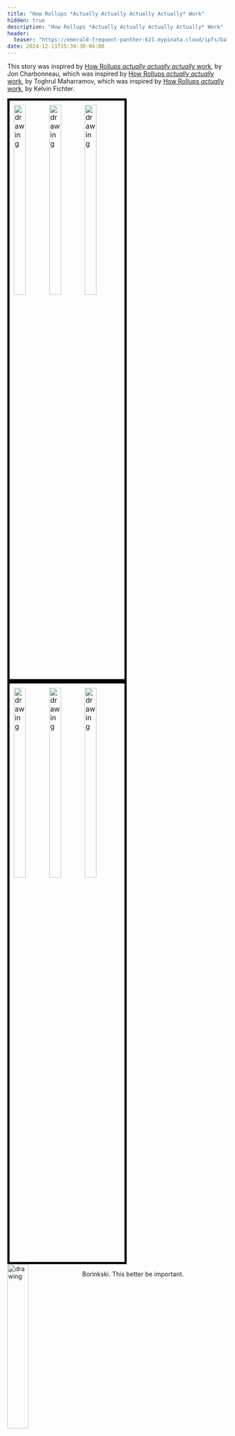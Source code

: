 ```yaml
---
title: "How Rollups *Actually Actually Actually Actually* Work"
hidden: true
description: "How Rollups *Actually Actually Actually Actually* Work"
header: 
  teaser: "https://emerald-frequent-panther-621.mypinata.cloud/ipfs/bafybeibmca4oa3r27ofk75gzpxxglq7zelhm4va6q5j2hj2odswmuvvtda"
date: 2024-12-11T15:34:30-04:00
---
```

<style>
  .dialogue {
    overflow: hidden;
    margin-bottom: 15px;
  }
  .dialogue img {
    width: 31%;
    height: auto;
  }
  .left img {
    float: left;
    margin-right: 15px;
  }
  .right img {
    float: right;
    margin-left: 15px;
  }
  .left p {
    text-align: left;
  }
  .right p {
    text-align: right;
  }
</style>

This story was inspired by [How Rollups *actually actually actually* work](https://dba.mirror.xyz/LYUb_Y2huJhNUw_z8ltqui2d6KY8Fc3t_cnSE9rDL_o), by Jon Charbonneau, which was inspired by [How Rollups *actually actually* work](https://www.youtube.com/watch?v=GlxSP_ABE4Y), by Toghrul Maharramov, which was inspired by [How Rollups *actually* work](https://www.youtube.com/watch?v=NKQz9jU0ftg), by Kelvin Fichter.

<div style="border: 5px solid black; padding: 10px; display: inline-block; font-size: 0;">
  <img src="https://emerald-frequent-panther-621.mypinata.cloud/ipfs/bafybeihkf5xiyp3so7qfro3hdzhtewst3f3rw7jh25pcmyl55v5otnkmzy" alt="drawing" style="width: 33.33%; height: auto; font-size: initial;"/>
  <img src="https://emerald-frequent-panther-621.mypinata.cloud/ipfs/bafybeihfgmywf6lpgx3k2p6j23qw636x3hg3jap2vwhufi4izyj3ifnwoy" alt="drawing" style="width: 33.33%; height: auto; font-size: initial;"/>
  <img src="https://emerald-frequent-panther-621.mypinata.cloud/ipfs/bafybeibiqluicewk6yyddl2qemscxo2zjhzpeeeorex77dhej5a3g727wa" alt="drawing" style="width: 33.33%; height: auto; font-size: initial;"/>
</div>
<br />

<div style="border: 5px solid black; padding: 10px; display: inline-block; font-size: 0;">
  <img src="https://emerald-frequent-panther-621.mypinata.cloud/ipfs/bafybeiag2j7ea3st7qvgveo3t64ffhmcs2yg5lrqhixaqgvveoufwtoj5i" alt="drawing" style="width: 33.33%; height: auto; font-size: initial;"/>
  <img src="https://emerald-frequent-panther-621.mypinata.cloud/ipfs/bafybeiho7t3vxg3tgxruus2tq4nhlgnhnbi2gzwgwnkgumd2epdfrgx2yi" alt="drawing" style="width: 33.33%; height: auto; font-size: initial;"/>
  <img src="https://emerald-frequent-panther-621.mypinata.cloud/ipfs/bafybeidbppeqv7fbvifcvnebm6tq2g67jr3cctqczdzxveg3c727723kxi" alt="drawing" style="width: 33.33%; height: auto; font-size: initial;"/>
</div>
<br />

<div class="dialogue left">
  <img src="https://emerald-frequent-panther-621.mypinata.cloud/ipfs/bafybeigzswrj5syxmmwkvmgu26ns5inq3rk2fjcqjq2fd245haoqlahgrm" alt="drawing">
  <p>Borinkski. This better be important.</p>
</div>

<div class="dialogue right">
  <img src="https://emerald-frequent-panther-621.mypinata.cloud/ipfs/bafybeihkf5xiyp3so7qfro3hdzhtewst3f3rw7jh25pcmyl55v5otnkmzy" alt="drawing">
  <p>Sir, we have a big problem.</p>
</div>

<div class="dialogue left">
  <img src="https://emerald-frequent-panther-621.mypinata.cloud/ipfs/bafybeigzswrj5syxmmwkvmgu26ns5inq3rk2fjcqjq2fd245haoqlahgrm" alt="drawing">
  <p>Okay. Well get on with it.</p>
</div>

<div class="dialogue right">
  <img src="https://emerald-frequent-panther-621.mypinata.cloud/ipfs/bafybeihkf5xiyp3so7qfro3hdzhtewst3f3rw7jh25pcmyl55v5otnkmzy" alt="drawing">
  <p>Jelly Finance got hacked. There was a vulnerability in one of the contracts.</p>
</div>

<div class="dialogue left">
  <img src="https://emerald-frequent-panther-621.mypinata.cloud/ipfs/bafybeia44q7nhwd7q6fhvalxjyjp362x7f7doayxzqz3ctwg7fx66o3l2m" alt="drawing">
  <p>Fuck. Which contract? Not the liquid staking...</p>
</div>

<div class="dialogue right">
  <img src="https://emerald-frequent-panther-621.mypinata.cloud/ipfs/bafybeihkf5xiyp3so7qfro3hdzhtewst3f3rw7jh25pcmyl55v5otnkmzy" alt="drawing">
  <p>It's the liquid staking.</p>
</div>

<div class="dialogue left">
  <img src="https://emerald-frequent-panther-621.mypinata.cloud/ipfs/bafybeidjsprtl5mtq42wwl3dlxc74qn22lepwfjf7fxszdxkryqlyhpwqm" alt="drawing">
  <p>Shit. When?</p>
</div>

<div class="dialogue right">
  <img src="https://emerald-frequent-panther-621.mypinata.cloud/ipfs/bafybeihkf5xiyp3so7qfro3hdzhtewst3f3rw7jh25pcmyl55v5otnkmzy" alt="drawing">
  <p>Started about 10 minutes ago. They’re still draining accounts. The Jelly team is trying to patch the contract, but they can't get the transactions to post. The attacker's still draining funds and everyone is trying to pull out. The chain is all bogged down.</p>
</div>

<div class="dialogue left">
  <img src="https://emerald-frequent-panther-621.mypinata.cloud/ipfs/bafybeidjsprtl5mtq42wwl3dlxc74qn22lepwfjf7fxszdxkryqlyhpwqm" alt="drawing">
  <p>What’s the damage?</p>
</div>

<div class="dialogue right">
  <img src="https://emerald-frequent-panther-621.mypinata.cloud/ipfs/bafybeihkf5xiyp3so7qfro3hdzhtewst3f3rw7jh25pcmyl55v5otnkmzy" alt="drawing">
  <p>We’re still analyzing. Two billion at least. Losses are still climbing.</p>
</div>

<div style="border: 5px solid black; padding: 10px; display: inline-block; font-size: 0;">
  <img src="https://emerald-frequent-panther-621.mypinata.cloud/ipfs/bafybeic46djruliudbbwmeokl46so6hfvtluu57zifk5rf36vw364qzky4" alt="drawing" style="width: 50%; height: auto; font-size: initial;"/>
  <img src="https://emerald-frequent-panther-621.mypinata.cloud/ipfs/bafybeih4y2cyakxcl427asambrgvyzztn55sbzfjuwx6rp23e7s4733gjq" alt="drawing" style="width: 50%; height: auto; font-size: initial;"/>
</div>
<br />

<div class="dialogue left">
  <img src="https://emerald-frequent-panther-621.mypinata.cloud/ipfs/bafybeibiqluicewk6yyddl2qemscxo2zjhzpeeeorex77dhej5a3g727wa" alt="drawing">
  <p>Give me an upper bound. What’s the TVL in those contracts?</p>
</div>

<div class="dialogue right">
  <img src="https://emerald-frequent-panther-621.mypinata.cloud/ipfs/bafybeihkf5xiyp3so7qfro3hdzhtewst3f3rw7jh25pcmyl55v5otnkmzy" alt="drawing">
  <p>30 billion.</p>
</div>

<div class="dialogue left">
  <img src="https://emerald-frequent-panther-621.mypinata.cloud/ipfs/bafybeibiqluicewk6yyddl2qemscxo2zjhzpeeeorex77dhej5a3g727wa" alt="drawing">
  <p>Fucking hell. I warned the Jelly team about this bullshit. They're too careless. They have no regard for security. Did we post those transactions to the L1 yet?</p>
</div>

<div class="dialogue right">
  <img src="https://emerald-frequent-panther-621.mypinata.cloud/ipfs/bafybeihkf5xiyp3so7qfro3hdzhtewst3f3rw7jh25pcmyl55v5otnkmzy" alt="drawing">
  <p>I don't know. Patrick, can you check on that?</p>
</div>

<div class="dialogue right">
  <img src="https://emerald-frequent-panther-621.mypinata.cloud/ipfs/bafybeihfgmywf6lpgx3k2p6j23qw636x3hg3jap2vwhufi4izyj3ifnwoy" alt="drawing">
  <p>Hasn’t posted yet. Next update is in 5 min--</p>
</div>

<div class="dialogue left">
  <img src="https://emerald-frequent-panther-621.mypinata.cloud/ipfs/bafybeibiqluicewk6yyddl2qemscxo2zjhzpeeeorex77dhej5a3g727wa" alt="drawing">
  <p>Shut it down. Shut down the sequencer.</p>
</div>

<div class="dialogue right">
  <img src="https://emerald-frequent-panther-621.mypinata.cloud/ipfs/bafybeihkf5xiyp3so7qfro3hdzhtewst3f3rw7jh25pcmyl55v5otnkmzy" alt="drawing">
  <p>Shut it down? Are you... sure?</p>
</div>

<div class="dialogue left">
  <img src="https://emerald-frequent-panther-621.mypinata.cloud/ipfs/bafybeibiqluicewk6yyddl2qemscxo2zjhzpeeeorex77dhej5a3g727wa" alt="drawing">
  <p>Shut it down.</p>
</div>

<div class="dialogue right">
  <img src="https://emerald-frequent-panther-621.mypinata.cloud/ipfs/bafybeihkf5xiyp3so7qfro3hdzhtewst3f3rw7jh25pcmyl55v5otnkmzy" alt="drawing">
  <p>Okay, it's just... X is gonna have a field day with this. They already give us a hard time about the centralized sequencer. When they find out we intentionally shut it down...</p>
</div>

<div class="dialogue left">
  <img src="https://emerald-frequent-panther-621.mypinata.cloud/ipfs/bafybeibiqluicewk6yyddl2qemscxo2zjhzpeeeorex77dhej5a3g727wa" alt="drawing">
  <p>That's the least of our worries. If those transactions post, we can’t roll back anymore. We need to keep our options open. Shut it down.</p>
</div>

<div class="dialogue right">
  <img src="https://emerald-frequent-panther-621.mypinata.cloud/ipfs/bafybeihkf5xiyp3so7qfro3hdzhtewst3f3rw7jh25pcmyl55v5otnkmzy" alt="drawing">
  <p>Roll back? You can’t be serious. What about the transactions that aren't involved in the hack?</p>
</div>

<div class="dialogue left">
  <img src="https://emerald-frequent-panther-621.mypinata.cloud/ipfs/bafybeibiqluicewk6yyddl2qemscxo2zjhzpeeeorex77dhej5a3g727wa" alt="drawing">
  <p>They haven’t posted to the L1. They’re not finalized.</p>
</div>

<div class="dialogue right">
  <img src="https://emerald-frequent-panther-621.mypinata.cloud/ipfs/bafybeihkf5xiyp3so7qfro3hdzhtewst3f3rw7jh25pcmyl55v5otnkmzy" alt="drawing">
  <p>Well, technically, yeah, but we’ve never rolled back anything. Our users trust the preconfirmations. They don’t wait for the L1.</p>
</div>

<div class="dialogue left">
  <img src="https://emerald-frequent-panther-621.mypinata.cloud/ipfs/bafybeibiqluicewk6yyddl2qemscxo2zjhzpeeeorex77dhej5a3g727wa" alt="drawing">
  <p>Judith. We can debate the rollback later. Shut down the sequencer.</p>
</div>

<div class="dialogue right">
  <img src="https://emerald-frequent-panther-621.mypinata.cloud/ipfs/bafybeihkf5xiyp3so7qfro3hdzhtewst3f3rw7jh25pcmyl55v5otnkmzy" alt="drawing">
  <p>Patrick, can you handle that?</p>
</div>

<div class="dialogue right">
  <img src="https://emerald-frequent-panther-621.mypinata.cloud/ipfs/bafybeihfgmywf6lpgx3k2p6j23qw636x3hg3jap2vwhufi4izyj3ifnwoy" alt="drawing">
  <p>I'm trying. I don’t have access. There's a lot of security guardrails on this machine. I need Jill to approve the SSH request. She's on vacation.</p>
</div>

<div class="dialogue left">
  <img src="https://emerald-frequent-panther-621.mypinata.cloud/ipfs/bafybeibiqluicewk6yyddl2qemscxo2zjhzpeeeorex77dhej5a3g727wa" alt="drawing">
  <p>Gah. Are you kidding me? Patrick, how long do we have?</p>
</div>

<div class="dialogue right">
  <img src="https://emerald-frequent-panther-621.mypinata.cloud/ipfs/bafybeihfgmywf6lpgx3k2p6j23qw636x3hg3jap2vwhufi4izyj3ifnwoy" alt="drawing">
  <p>3 minutes.</p>
</div>

<div class="dialogue left">
  <img src="https://emerald-frequent-panther-621.mypinata.cloud/ipfs/bafybeibiqluicewk6yyddl2qemscxo2zjhzpeeeorex77dhej5a3g727wa" alt="drawing">
  <p>Page everyone. Get me the data center. We need someone on-site, now. Do <i>not</i> let those transactions post.</p>
</div>

<div class="dialogue right">
  <img src="https://emerald-frequent-panther-621.mypinata.cloud/ipfs/bafybeihkf5xiyp3so7qfro3hdzhtewst3f3rw7jh25pcmyl55v5otnkmzy" alt="drawing">
  <p>I'm paging the data center now.</p>
</div>

<div class="dialogue left">
  <img src="https://emerald-frequent-panther-621.mypinata.cloud/ipfs/bafybeibiqluicewk6yyddl2qemscxo2zjhzpeeeorex77dhej5a3g727wa" alt="drawing">
  <p>Bulldoze the building. I don't care how you do it. Turn the sequencer off.</p>
</div>

<div class="dialogue right">
  <img src="https://emerald-frequent-panther-621.mypinata.cloud/ipfs/bafybeihfgmywf6lpgx3k2p6j23qw636x3hg3jap2vwhufi4izyj3ifnwoy" alt="drawing">
  <p>We've got about 1 minute, 20 seconds.</p>
</div>

<div style="border: 5px solid black; padding: 10px; display: inline-block; font-size: 0;">
  <img src="https://emerald-frequent-panther-621.mypinata.cloud/ipfs/bafybeihaf7oueyv3m2aye4zgglsdiktimlgucye55r3bejzbmylsvv6zme" alt="drawing" style="width: 33.33%; height: auto; font-size: initial;"/>
  <img src="https://emerald-frequent-panther-621.mypinata.cloud/ipfs/bafybeibw6psmb7opdcuejqv4c2fk2k74t737wpqklrc3726gnwlpmrg5cu" alt="drawing" style="width: 33.33%; height: auto; font-size: initial;"/>
  <img src="https://emerald-frequent-panther-621.mypinata.cloud/ipfs/bafybeigsczf3oj6cqahlcxrjzd2wnhtxe6wxblfzbeu4pihwlezqaepetm" alt="drawing" style="width: 33.33%; height: auto; font-size: initial;"/>
</div>
<br />


<div class="dialogue left">
  <img src="https://emerald-frequent-panther-621.mypinata.cloud/ipfs/bafybeibiqluicewk6yyddl2qemscxo2zjhzpeeeorex77dhej5a3g727wa" alt="drawing">
  <p>Where's the damn N.O.C. rep? What the fuck do we pay them for?</p>
</div>


<div class="dialogue right">
  <img src="https://emerald-frequent-panther-621.mypinata.cloud/ipfs/bafybeiaymhsntltlmxgttwvhqxd7ggtsayrh32b5krixotkqxygc6vroma" alt="drawing">
  <p>Hey this is Jack over at--</p>
</div>

<div class="dialogue left">
  <img src="https://emerald-frequent-panther-621.mypinata.cloud/ipfs/bafybeibiqluicewk6yyddl2qemscxo2zjhzpeeeorex77dhej5a3g727wa" alt="drawing">
  <p>Jack, you're at the data center?</p>
</div>

<div class="dialogue right">
  <img src="https://emerald-frequent-panther-621.mypinata.cloud/ipfs/bafybeiaymhsntltlmxgttwvhqxd7ggtsayrh32b5krixotkqxygc6vroma" alt="drawing">
  <p>Yeah.</p>
</div>

<div class="dialogue left">
  <img src="https://emerald-frequent-panther-621.mypinata.cloud/ipfs/bafybeibiqluicewk6yyddl2qemscxo2zjhzpeeeorex77dhej5a3g727wa" alt="drawing">
  <p>Jack, we need you to kill our sequencer, immediately. Pull the plug, and we need it done in the next 30 seconds.</p>
</div>

<div class="dialogue right">
  <img src="https://emerald-frequent-panther-621.mypinata.cloud/ipfs/bafybeiaymhsntltlmxgttwvhqxd7ggtsayrh32b5krixotkqxygc6vroma" alt="drawing">
  <p>Guys, you know I can't do that. I can't even prove this call is authentic. They got these AI voice clone th--.</p>
</div>

<div class="dialogue left">
  <img src="https://emerald-frequent-panther-621.mypinata.cloud/ipfs/bafybeibiqluicewk6yyddl2qemscxo2zjhzpeeeorex77dhej5a3g727wa" alt="drawing">
  <p>Listen to me, Jack. There's been a major hack. Look it up. It's all over X. If you don't kill that server in the next 30 seconds, billions of dollars are going to go down the fucking shitter! You're the only person that can stop it.</p>
</div>

<div style="border: 5px solid black; padding: 10px; display: inline-block; font-size: 0;">
  <img src="https://emerald-frequent-panther-621.mypinata.cloud/ipfs/bafybeibvakolpq6fdq6uj45uikpeseee5uixrm55xb5ousvy23o4wsfsda" alt="drawing" style="width: 50%; height: auto; font-size: initial;"/>
  <img src="https://emerald-frequent-panther-621.mypinata.cloud/ipfs/bafybeihxz3kibzzm6atligi72ftkrd276mlmmenitdizeleny2qewwmyky" alt="drawing" style="width: 50%; height: auto; font-size: initial;"/>
</div>
<br />

<div class="dialogue left">
  <img src="https://emerald-frequent-panther-621.mypinata.cloud/ipfs/bafybeibiqluicewk6yyddl2qemscxo2zjhzpeeeorex77dhej5a3g727wa" alt="drawing">
  <p>Now, Jack!</p>
</div>

<div style="border: 5px solid black; padding: 10px; display: inline-block; font-size: 0;">
  <img src="https://emerald-frequent-panther-621.mypinata.cloud/ipfs/bafybeidxi6sb7x4dhgfe6hgukwtdbjzsyetssjp3lr65x6xeffiwfoja5e" alt="drawing" style="width: 33.33%; height: auto; font-size: initial;"/>
  <img src="https://emerald-frequent-panther-621.mypinata.cloud/ipfs/bafybeicml6tlh75w277y4q4qofvkmjgnbt3a7fkt2bkhzop7jex4inroha" alt="drawing" style="width: 33.33%; height: auto; font-size: initial;"/>
  <img src="https://emerald-frequent-panther-621.mypinata.cloud/ipfs/bafybeiahebqcn6fny5jvm77rdr6g4oxj5trgabkdv2k6pw4birhthazoo4" alt="drawing" style="width: 33.33%; height: auto; font-size: initial;"/>
</div>
<div style="border: 5px solid black; padding: 10px; display: inline-block; font-size: 0;">
  <img src="https://emerald-frequent-panther-621.mypinata.cloud/ipfs/bafybeidcvvx6elgbsggb42uue2yhuwrvrx52mxcjazqh2n4rs4usdsnpce" alt="drawing" style="width: 33.33%; height: auto; font-size: initial;"/>
  <img src="https://emerald-frequent-panther-621.mypinata.cloud/ipfs/bafybeier456limcxfkuqtsurnepfdt77mz75e2qdgrjre3n2phi3abz6ky" alt="drawing" style="width: 33.33%; height: auto; font-size: initial;"/>
  <img src="https://emerald-frequent-panther-621.mypinata.cloud/ipfs/bafybeiaw4weoyp5tqqyucrssvlybf5dqpqorvcgzfsggai6cer4m7h3df4" alt="drawing" style="width: 33.33%; height: auto; font-size: initial;"/>
</div>
<br />
<div class="dialogue left">
  <img src="https://emerald-frequent-panther-621.mypinata.cloud/ipfs/bafybeibiqluicewk6yyddl2qemscxo2zjhzpeeeorex77dhej5a3g727wa" alt="drawing">
  <p>Patrick. Time check.</p>
</div>

<div class="dialogue right">
  <img src="https://emerald-frequent-panther-621.mypinata.cloud/ipfs/bafybeihfgmywf6lpgx3k2p6j23qw636x3hg3jap2vwhufi4izyj3ifnwoy" alt="drawing">
  <p>Hard to say. Less than a minute. Seconds, maybe.</p>
</div>

<div class="dialogue left">
  <img src="https://emerald-frequent-panther-621.mypinata.cloud/ipfs/bafybeibiqluicewk6yyddl2qemscxo2zjhzpeeeorex77dhej5a3g727wa" alt="drawing">
  <p>Hurry up, Jack. Nuke everything.</p>
</div>

<div class="dialogue left">
  <img src="https://emerald-frequent-panther-621.mypinata.cloud/ipfs/bafybeibiqluicewk6yyddl2qemscxo2zjhzpeeeorex77dhej5a3g727wa" alt="drawing">
</div>

<div class="dialogue left">
  <img src="https://emerald-frequent-panther-621.mypinata.cloud/ipfs/bafybeibiqluicewk6yyddl2qemscxo2zjhzpeeeorex77dhej5a3g727wa" alt="drawing">
  <p>Jack. Did you kill it?</p>
</div>

<div style="border: 5px solid black; padding: 10px; display: inline-block; font-size: 0;">
  <img src="https://emerald-frequent-panther-621.mypinata.cloud/ipfs/bafybeielzz7kfwx4rafc4jydlq7aapul75ihacypuzqyhxj4nblixfvkie" alt="drawing" style="width: 50%; height: auto; font-size: initial;"/>
  <img src="https://emerald-frequent-panther-621.mypinata.cloud/ipfs/bafybeihuwfc2jcalyvwpm4w4e23dbityhwc6a4o6pqepiko5cnaj7ch2qm" alt="drawing" style="width: 50%; height: auto; font-size: initial;"/>
</div>
<br />

<div class="dialogue right">
  <img src="https://emerald-frequent-panther-621.mypinata.cloud/ipfs/bafybeieerpxf6ke6lotchsyy6pnyebtubn6wonmh5jhiq7vnohmze56u34" alt="drawing">
  <p>Yeah. I got it.</p>
</div>

<div class="dialogue left">
  <img src="https://emerald-frequent-panther-621.mypinata.cloud/ipfs/bafybeibiqluicewk6yyddl2qemscxo2zjhzpeeeorex77dhej5a3g727wa" alt="drawing">
  <p>Patrick, can you confirm we're down?</p>
</div>

<div class="dialogue right">
  <img src="https://emerald-frequent-panther-621.mypinata.cloud/ipfs/bafybeihfgmywf6lpgx3k2p6j23qw636x3hg3jap2vwhufi4izyj3ifnwoy" alt="drawing">
  <p>One sec, let me refresh... Yeah, stats are flatlined. Can someone open up their wallet and try a test transaction?</p>
</div>

<div class="dialogue left">
  <img src="https://emerald-frequent-panther-621.mypinata.cloud/ipfs/bafybeibiqluicewk6yyddl2qemscxo2zjhzpeeeorex77dhej5a3g727wa" alt="drawing">
  <p>Never mind that. Patrick, check the L1. Did we kill it before the update?</p>
</div>

<div class="dialogue right">
  <img src="https://emerald-frequent-panther-621.mypinata.cloud/ipfs/bafybeihfgmywf6lpgx3k2p6j23qw636x3hg3jap2vwhufi4izyj3ifnwoy" alt="drawing">
  <p>Hold on, I’m checking....</p>
</div>

<div style="border: 5px solid black; padding: 10px; display: inline-block; font-size: 0;">
  <img src="https://emerald-frequent-panther-621.mypinata.cloud/ipfs/bafybeigmnh66lbi6fu7bqfbuyojbxikttjkes4vggijtpmuyn53ps4ujme" alt="drawing" style="width: 33.33%; height: auto; font-size: initial;"/>
  <img src="https://emerald-frequent-panther-621.mypinata.cloud/ipfs/bafybeihfgmywf6lpgx3k2p6j23qw636x3hg3jap2vwhufi4izyj3ifnwoy" alt="drawing" style="width: 33.33%; height: auto; font-size: initial;"/>
    <img src="https://emerald-frequent-panther-621.mypinata.cloud/ipfs/bafybeihq5cfp2g5kik6o45bhbm3v64qwv26n7q5rpzxspu74lx3v3gfwoi" alt="drawing" style="width: 33.33%; height: auto; font-size: initial;"/>
</div>
<br />

<div class="dialogue right">
  <img src="https://emerald-frequent-panther-621.mypinata.cloud/ipfs/bafybeihfgmywf6lpgx3k2p6j23qw636x3hg3jap2vwhufi4izyj3ifnwoy" alt="drawing">
  <p>Oh fuck. It posted.</p>
</div>

<div class="dialogue left">
  <img src="https://emerald-frequent-panther-621.mypinata.cloud/ipfs/bafybeibiqluicewk6yyddl2qemscxo2zjhzpeeeorex77dhej5a3g727wa" alt="drawing">
  <p>Are you fuckin' with me?</p>
</div>

<div class="dialogue right">
  <img src="https://emerald-frequent-panther-621.mypinata.cloud/ipfs/bafybeihfgmywf6lpgx3k2p6j23qw636x3hg3jap2vwhufi4izyj3ifnwoy" alt="drawing">
  <p>No. The transactions posted to the L1. I can send you the hash.</p>
</div>

<div class="dialogue left">
  <img src="https://emerald-frequent-panther-621.mypinata.cloud/ipfs/bafybeibiqluicewk6yyddl2qemscxo2zjhzpeeeorex77dhej5a3g727wa" alt="drawing">
  <p>Fuck.</p>
</div>

<div class="dialogue right">
  <img src="https://emerald-frequent-panther-621.mypinata.cloud/ipfs/bafybeihkf5xiyp3so7qfro3hdzhtewst3f3rw7jh25pcmyl55v5otnkmzy" alt="drawing">
  <p>There's a user on X that calculated the losses. It’s almost 25 billion. As far as I can tell, the calculations seem right.</p>
</div>

<div class="dialogue right">
  <img src="https://emerald-frequent-panther-621.mypinata.cloud/ipfs/bafybeihfgmywf6lpgx3k2p6j23qw636x3hg3jap2vwhufi4izyj3ifnwoy" alt="drawing">
  <p>Holy shit.</p>
</div>

<div class="dialogue right">
  <img src="https://emerald-frequent-panther-621.mypinata.cloud/ipfs/bafybeihkf5xiyp3so7qfro3hdzhtewst3f3rw7jh25pcmyl55v5otnkmzy" alt="drawing">
  <p>It's blowing up. Everybody’s saying roll back. We need to prepare a statement.</p>
</div>

<div class="dialogue right">
  <img src="https://emerald-frequent-panther-621.mypinata.cloud/ipfs/bafybeihfgmywf6lpgx3k2p6j23qw636x3hg3jap2vwhufi4izyj3ifnwoy" alt="drawing">
  <p>Can we call Vitalik? What if they roll back the L1?</p>
</div>

<div class="dialogue left">
  <img src="https://emerald-frequent-panther-621.mypinata.cloud/ipfs/bafybeibiqluicewk6yyddl2qemscxo2zjhzpeeeorex77dhej5a3g727wa" alt="drawing">
  <p>It’ll never happen. Judith... How much value is locked in the bridge contract on the L1?</p>
</div>

<div class="dialogue right">
  <img src="https://emerald-frequent-panther-621.mypinata.cloud/ipfs/bafybeihkf5xiyp3so7qfro3hdzhtewst3f3rw7jh25pcmyl55v5otnkmzy" alt="drawing">
  <p>Let me see... Looks like about 4 billion.</p>
</div>

<div class="dialogue left">
  <img src="https://emerald-frequent-panther-621.mypinata.cloud/ipfs/bafybeibiqluicewk6yyddl2qemscxo2zjhzpeeeorex77dhej5a3g727wa" alt="drawing">
  <p>Jesus. Okay. Everyone grab some coffee. It’s going to be a long night. What we’re about to do is something we said could never happen. Everybody take a minute. I’m gonna step outside. I need a cigarette.</p>
</div>

<div style="border: 5px solid black; padding: 10px; display: inline-block; font-size: 0;">
  <img src="https://emerald-frequent-panther-621.mypinata.cloud/ipfs/bafybeig5e2f2mgk7zyhqo2vuwdlfy5n33syimornim3thgwomoqccw2a7y" alt="drawing" style="width: 33.33%; height: auto; font-size: initial;"/>
  <img src="https://emerald-frequent-panther-621.mypinata.cloud/ipfs/bafybeicxdfk4hmbnw4dl6mqkdy445hw6elgkihdkzvcseimubsgfim4xqq" alt="drawing" style="width: 33.33%; height: auto; font-size: initial;"/>
  <img src="https://emerald-frequent-panther-621.mypinata.cloud/ipfs/bafybeifv36im7diamawpspd5rjdvonffeoz4iccclb4jdu7oltku65us5e" alt="drawing" style="width: 33.33%; height: auto; font-size: initial;"/>
</div>
<div style="border: 5px solid black; padding: 10px; display: inline-block; font-size: 0;">
  <img src="https://emerald-frequent-panther-621.mypinata.cloud/ipfs/bafybeibakc2vrcnvqkok765nr5zmn5nmkf7c25e3wrzh7wu3cvbh2csoiu" alt="drawing" style="width: 33.33%; height: auto; font-size: initial;"/>
  <img src="https://emerald-frequent-panther-621.mypinata.cloud/ipfs/bafybeid4m6v2c7jkejvnh5sqhrdvzulyu75o3j24nxv3fclqbhlggyqecm" alt="drawing" style="width: 33.33%; height: auto; font-size: initial;"/>
  <img src="https://emerald-frequent-panther-621.mypinata.cloud/ipfs/bafybeigoq5qi2cfhvs4p3fvd7lnwn6h26cp437sgtlnehodbfreui4g2gu" alt="drawing" style="width: 33.33%; height: auto; font-size: initial;"/>
</div>
<br />

<div class="dialogue left">
  <img src="https://emerald-frequent-panther-621.mypinata.cloud/ipfs/bafybeiai3i7qsdsc5hj47ajhpevwifnxowcd6idbdcwbnrznyqmn47zmjq" alt="drawing">
  <p>Okay. Here’s where things stand. 25 billion was lost in the hack. Unfortunately, those transactions have already posted to the L1, and that's going to make this rollback very complicated. The cascading impacts of this are something I'm still wrapping my head around.</p>
</div>

<div class="dialogue right">
  <img src="https://emerald-frequent-panther-621.mypinata.cloud/ipfs/bafybeihfgmywf6lpgx3k2p6j23qw636x3hg3jap2vwhufi4izyj3ifnwoy" alt="drawing">
  <p>I mean, we can't roll back anymore, right?</p>
</div>

<div class="dialogue left">
  <img src="https://emerald-frequent-panther-621.mypinata.cloud/ipfs/bafybeiai3i7qsdsc5hj47ajhpevwifnxowcd6idbdcwbnrznyqmn47zmjq" alt="drawing">
  <p>Yes we can.</p>
</div>

<div class="dialogue right">
  <img src="https://emerald-frequent-panther-621.mypinata.cloud/ipfs/bafybeihfgmywf6lpgx3k2p6j23qw636x3hg3jap2vwhufi4izyj3ifnwoy" alt="drawing">
  <p>What do you mean? The bridge contract on the L1 is immutable. It won’t let us revert to an older block. We can’t roll back once we post to the L1. You said it yourself.</p>
</div>

<div class="dialogue left">
  <img src="https://emerald-frequent-panther-621.mypinata.cloud/ipfs/bafybeiai3i7qsdsc5hj47ajhpevwifnxowcd6idbdcwbnrznyqmn47zmjq" alt="drawing">
  <p>I know what I said, but that was before I knew the full extent of the losses. We can roll back, it's just going to be extremely painful. The L1 bridge can't roll back with us, and so we're going to have to fork away from the L1.</p>
</div>

<div class="dialogue right">
  <img src="https://emerald-frequent-panther-621.mypinata.cloud/ipfs/bafybeihkf5xiyp3so7qfro3hdzhtewst3f3rw7jh25pcmyl55v5otnkmzy" alt="drawing">
  <p>Fork away? What do you mean?</p>
</div>

<div class="dialogue left">
  <img src="https://emerald-frequent-panther-621.mypinata.cloud/ipfs/bafybeiai3i7qsdsc5hj47ajhpevwifnxowcd6idbdcwbnrznyqmn47zmjq" alt="drawing">
  <p>What I mean is that the L1 bridge will have one view of the chain, which is not rolled back, and our sequencer is going to have a completely different view... a fork. On our fork, we will perform the rollback. This fork will be completely disconnected from the L1 bridge.</p>
</div>

<div class="dialogue right">
  <img src="https://emerald-frequent-panther-621.mypinata.cloud/ipfs/bafybeihkf5xiyp3so7qfro3hdzhtewst3f3rw7jh25pcmyl55v5otnkmzy" alt="drawing">
  <p>What? We can’t fork away from the bridge. We’re a rollup. It’s in our whitepaper. We’re an L2. Ethereum is the source of truth.</p>
</div>

<div class="dialogue left">
  <img src="https://emerald-frequent-panther-621.mypinata.cloud/ipfs/bafybeiai3i7qsdsc5hj47ajhpevwifnxowcd6idbdcwbnrznyqmn47zmjq" alt="drawing">
  <p>I know what’s in the whitepaper, Judith — I wrote it. But this isn’t up to us. We’re a decentralized blockchain. Things are decided by social consensus.</p>
</div>

<div class="dialogue right">
  <img src="https://emerald-frequent-panther-621.mypinata.cloud/ipfs/bafybeihkf5xiyp3so7qfro3hdzhtewst3f3rw7jh25pcmyl55v5otnkmzy" alt="drawing">
  <p>Sounds to me like <i>you're</i> deciding.</p>
</div>

<div class="dialogue left">
  <img src="https://emerald-frequent-panther-621.mypinata.cloud/ipfs/bafybeiai3i7qsdsc5hj47ajhpevwifnxowcd6idbdcwbnrznyqmn47zmjq" alt="drawing">
  <p>I'm not. We’re going to launch <i>two</i> sequencers. One sequencer will have the rollback, and one won’t. The community will determine which chain is canonical, but based on the losses we’re looking at, I'm certain the rollback fork is going to win.</p>
</div>

<div class="dialogue right">
  <img src="https://emerald-frequent-panther-621.mypinata.cloud/ipfs/bafybeihkf5xiyp3so7qfro3hdzhtewst3f3rw7jh25pcmyl55v5otnkmzy" alt="drawing">
  <p>How do you know?</p>
</div>

<div class="dialogue left">
  <img src="https://emerald-frequent-panther-621.mypinata.cloud/ipfs/bafybeiai3i7qsdsc5hj47ajhpevwifnxowcd6idbdcwbnrznyqmn47zmjq" alt="drawing">
  <p>Because it's happened before. In 2016, there was a hack on Ethereum and the chain rolled back. Our losses are bigger than that. 20% of all the value on chain was just hacked.</p>
</div>

<div class="dialogue right">
  <img src="https://emerald-frequent-panther-621.mypinata.cloud/ipfs/bafybeihkf5xiyp3so7qfro3hdzhtewst3f3rw7jh25pcmyl55v5otnkmzy" alt="drawing">
  <p>There were no L2s or bridges back then. We can’t fork away from the L1. We’re an L2 — An extension of Ethereum.</p>
</div>

<div class="dialogue left">
  <img src="https://emerald-frequent-panther-621.mypinata.cloud/ipfs/bafybeiai3i7qsdsc5hj47ajhpevwifnxowcd6idbdcwbnrznyqmn47zmjq" alt="drawing">
  <p>You wanna know what happens if we don’t give the users a rollback option? Someone in the community is going to launch an alternate sequencer, a sequencer that has the rollback, and that sequencer will become the canonical chain. There's nothing we can do to stop the rollback. The sooner we accept that, the better. If we fight this, we will lose our sequencer and all the transaction fees that go along with it, and we all better start looking for new work. Running the sequencer is a privilege, not a right, and I have no intention of losing that privilege.</p>
</div>

<div class="dialogue right">
  <img src="https://emerald-frequent-panther-621.mypinata.cloud/ipfs/bafybeihkf5xiyp3so7qfro3hdzhtewst3f3rw7jh25pcmyl55v5otnkmzy" alt="drawing">
  <p>I’m still confused. There’s a bunch of ETH locked in the bridge contract, right? If our fork isn’t connected to the bridge, how will people get their ETH out?</p>
</div>

<div class="dialogue left">
  <img src="https://emerald-frequent-panther-621.mypinata.cloud/ipfs/bafybeiai3i7qsdsc5hj47ajhpevwifnxowcd6idbdcwbnrznyqmn47zmjq" alt="drawing">
  <p>The users will have wrapped ETH on both forks. They can use the fork that is connected to the bridge to redeem their ETH on the L1.</p>
</div>

<div class="dialogue right">
  <img src="https://emerald-frequent-panther-621.mypinata.cloud/ipfs/bafybeihkf5xiyp3so7qfro3hdzhtewst3f3rw7jh25pcmyl55v5otnkmzy" alt="drawing">
  <p>So what about the wrapped ETH on <i>our</i> fork?</p>
</div>

<div class="dialogue left">
  <img src="https://emerald-frequent-panther-621.mypinata.cloud/ipfs/bafybeiai3i7qsdsc5hj47ajhpevwifnxowcd6idbdcwbnrznyqmn47zmjq" alt="drawing">
  <p>It’s worthless. It’s not connected to the bridge. It’s not backed up by anything.</p>
</div>

<div class="dialogue right">
  <img src="https://emerald-frequent-panther-621.mypinata.cloud/ipfs/bafybeihkf5xiyp3so7qfro3hdzhtewst3f3rw7jh25pcmyl55v5otnkmzy" alt="drawing">
  <p>If the tokens on our fork have no value, why are we doing this?</p>
</div>

<div class="dialogue left">
  <img src="https://emerald-frequent-panther-621.mypinata.cloud/ipfs/bafybeiai3i7qsdsc5hj47ajhpevwifnxowcd6idbdcwbnrznyqmn47zmjq" alt="drawing">
  <p>Not <i>all</i> the tokens on our fork are worthless. This only applies to the <i>wrapped</i> tokens — The L1 tokens locked in the bridge. Those bridged tokens live on Ethereum, and so they have no value if you can’t redeem them on the L1. All the other tokens — Our native token, our NFTs, our ERC20 tokens... Those tokens live on our chain. They will only have value on <i>our</i> fork.</p>
</div>

<div class="dialogue right">
  <img src="https://emerald-frequent-panther-621.mypinata.cloud/ipfs/bafybeihkf5xiyp3so7qfro3hdzhtewst3f3rw7jh25pcmyl55v5otnkmzy" alt="drawing">
  <p>But all the tokens will exist on both forks, right?</p>
</div>

<div class="dialogue left">
  <img src="https://emerald-frequent-panther-621.mypinata.cloud/ipfs/bafybeiai3i7qsdsc5hj47ajhpevwifnxowcd6idbdcwbnrznyqmn47zmjq" alt="drawing">
  <p>Right. All the tokens will exist on both forks, but the wrapped tokens will have no value on our fork, and our native tokens will have no value on the bridge fork.</p>
</div>

<div class="dialogue right">
  <img src="https://emerald-frequent-panther-621.mypinata.cloud/ipfs/bafybeihkf5xiyp3so7qfro3hdzhtewst3f3rw7jh25pcmyl55v5otnkmzy" alt="drawing">
  <p>I’m trying to wrap my head around this... You’re saying that <i>all</i> the tokens will exist in both forks, but each token will only have value on a single fork.</p>
</div>

<div class="dialogue left">
  <img src="https://emerald-frequent-panther-621.mypinata.cloud/ipfs/bafybeiai3i7qsdsc5hj47ajhpevwifnxowcd6idbdcwbnrznyqmn47zmjq" alt="drawing">
  <p>Right. The tokens can't have value on both forks. It's not like we can all just double our money by forking.</p>
</div>

<div class="dialogue right">
  <img src="https://emerald-frequent-panther-621.mypinata.cloud/ipfs/bafybeihkf5xiyp3so7qfro3hdzhtewst3f3rw7jh25pcmyl55v5otnkmzy" alt="drawing">
  <p>So the users' funds are all safe?</p>
</div>

<div class="dialogue left">
  <img src="https://emerald-frequent-panther-621.mypinata.cloud/ipfs/bafybeiai3i7qsdsc5hj47ajhpevwifnxowcd6idbdcwbnrznyqmn47zmjq" alt="drawing">
  <p>Yes.</p>
</div>

<div class="dialogue right">
  <img src="https://emerald-frequent-panther-621.mypinata.cloud/ipfs/bafybeihfgmywf6lpgx3k2p6j23qw636x3hg3jap2vwhufi4izyj3ifnwoy" alt="drawing">
  <p>Not exactly.</p>
</div>

<div class="dialogue left">
  <img src="https://emerald-frequent-panther-621.mypinata.cloud/ipfs/bafybeiai3i7qsdsc5hj47ajhpevwifnxowcd6idbdcwbnrznyqmn47zmjq" alt="drawing">
  <p>What do you mean, Patrick? What funds aren't safe?</p>
</div>

<div class="dialogue right">
  <img src="https://emerald-frequent-panther-621.mypinata.cloud/ipfs/bafybeihfgmywf6lpgx3k2p6j23qw636x3hg3jap2vwhufi4izyj3ifnwoy" alt="drawing">
  <p>Well, let’s say I own wrapped ETH. My wrapped ETH is safe, because I can pull it out on the bridge fork.</p>
</div>

<div class="dialogue left">
  <img src="https://emerald-frequent-panther-621.mypinata.cloud/ipfs/bafybeiai3i7qsdsc5hj47ajhpevwifnxowcd6idbdcwbnrznyqmn47zmjq" alt="drawing">
  <p>Right.</p>
</div>

<div class="dialogue right">
  <img src="https://emerald-frequent-panther-621.mypinata.cloud/ipfs/bafybeihfgmywf6lpgx3k2p6j23qw636x3hg3jap2vwhufi4izyj3ifnwoy" alt="drawing">
  <p>But I also have wrapped ETH on our fork, right?</p>
</div>

<div class="dialogue left">
  <img src="https://emerald-frequent-panther-621.mypinata.cloud/ipfs/bafybeiai3i7qsdsc5hj47ajhpevwifnxowcd6idbdcwbnrznyqmn47zmjq" alt="drawing">
  <p>Right. The wrapped ETH on our fork is worthless, but that's fine. You have your value on the bridge fork.</p>
</div>

<div class="dialogue right">
  <img src="https://emerald-frequent-panther-621.mypinata.cloud/ipfs/bafybeihfgmywf6lpgx3k2p6j23qw636x3hg3jap2vwhufi4izyj3ifnwoy" alt="drawing">
  <p>Yeah, but then on our fork, I can still use a DEX to swap the worthless wrapped ETH for a native token. Now I have the valuable ETH on the bridge fork, but I <i>also</i> have valuable native tokens on our fork. I doubled up.</p>
</div>

<div class="dialogue left">
  <img src="https://emerald-frequent-panther-621.mypinata.cloud/ipfs/bafybeiai3i7qsdsc5hj47ajhpevwifnxowcd6idbdcwbnrznyqmn47zmjq" alt="drawing">
  <p>Ah, Shit. Yeah. Patrick is right.</p>
</div>

<div class="dialogue right">
  <img src="https://emerald-frequent-panther-621.mypinata.cloud/ipfs/bafybeihkf5xiyp3so7qfro3hdzhtewst3f3rw7jh25pcmyl55v5otnkmzy" alt="drawing">
  <p>It’s not like everyone can just double their money though, right? Someone’s gotta hold the bag here.</p>
</div>

<div class="dialogue left">
  <img src="https://emerald-frequent-panther-621.mypinata.cloud/ipfs/bafybeiai3i7qsdsc5hj47ajhpevwifnxowcd6idbdcwbnrznyqmn47zmjq" alt="drawing">
  <p>Yeah, it’s the liquidity providers. People are going to remove all the valuable tokens from the liquidity pools. If you’re providing liquidity in one of these pools, you’re gonna get cooked by divergence loss.</p>
</div>

<div class="dialogue right">
  <img src="https://emerald-frequent-panther-621.mypinata.cloud/ipfs/bafybeihfgmywf6lpgx3k2p6j23qw636x3hg3jap2vwhufi4izyj3ifnwoy" alt="drawing">
  <p>Yes, but this only applies to pools where the trading pair is one native asset and one wrapped asset. If the assets in the pool are both native, or both wrapped, you should be fine. For pools that have one native asset and one wrapped asset, they're straddling the fork, so they're exposed on both forks. Each fork will have one useless asset in the pool, and one valuable one.</p>
</div>

<div class="dialogue right">
  <img src="https://emerald-frequent-panther-621.mypinata.cloud/ipfs/bafybeihkf5xiyp3so7qfro3hdzhtewst3f3rw7jh25pcmyl55v5otnkmzy" alt="drawing">
  <p>We can’t let that happen, right?</p>
</div>

<div class="dialogue left">
  <img src="https://emerald-frequent-panther-621.mypinata.cloud/ipfs/bafybeiai3i7qsdsc5hj47ajhpevwifnxowcd6idbdcwbnrznyqmn47zmjq" alt="drawing">
  <p>There’s nothing we can do about it. This is the risk you take when you provide liquidity.</p>
</div>

<div class="dialogue right">
  <img src="https://emerald-frequent-panther-621.mypinata.cloud/ipfs/bafybeihkf5xiyp3so7qfro3hdzhtewst3f3rw7jh25pcmyl55v5otnkmzy" alt="drawing">
  <p>You're saying they signed up for this?! We told them we were part of Ethereum. We said this kind of thing was impossible!</p>
</div>

<div class="dialogue left">
  <img src="https://emerald-frequent-panther-621.mypinata.cloud/ipfs/bafybeiai3i7qsdsc5hj47ajhpevwifnxowcd6idbdcwbnrznyqmn47zmjq" alt="drawing">
  <p>Listen. Like I said before, there's nothing we can do to stop this fork. There's 25 billion dollars in the hack, and there's only 4 billion L1 assets locked in the bridge. The majority of those wrapped assets are safe. Yes, some of those funds are in these liquidity pools, and there's nothing we can do about that. This fork is happening. If I were a liquidity provider, I would exit these pools as quickly as possible.</p>
</div>

<div class="dialogue right">
  <img src="https://emerald-frequent-panther-621.mypinata.cloud/ipfs/bafybeihfgmywf6lpgx3k2p6j23qw636x3hg3jap2vwhufi4izyj3ifnwoy" alt="drawing">
  <p>Even if they want to get out, it's gonna be hard to get the transactions through. There’s going to be a frenzy of activity when we turn on the sequencers. The congestion will be insane. The sharks are going to use lending protocols to borrow whatever assets they need to drain these pools. The pools will be empty in minutes. I have half a mind to do it myself. If <i>someone's</i> gonna slaughter them anyway, might as well be us.</p>
</div>

<div class="dialogue left">
  <img src="https://emerald-frequent-panther-621.mypinata.cloud/ipfs/bafybeiai3i7qsdsc5hj47ajhpevwifnxowcd6idbdcwbnrznyqmn47zmjq" alt="drawing">
  <p>Patrick... you better--</p>
</div>

<div class="dialogue right">
  <img src="https://emerald-frequent-panther-621.mypinata.cloud/ipfs/bafybeihfgmywf6lpgx3k2p6j23qw636x3hg3jap2vwhufi4izyj3ifnwoy" alt="drawing">
  <p>Just kidding, geez. Come to think of it, it’s not just the liquidity pools, either. Any contract that lets you exchange native tokens and wrapped tokens is exposed.</p>
</div>

<div class="dialogue left">
  <img src="https://emerald-frequent-panther-621.mypinata.cloud/ipfs/bafybeiai3i7qsdsc5hj47ajhpevwifnxowcd6idbdcwbnrznyqmn47zmjq" alt="drawing">
  <p>That's just the liquidity pools, right?</p>
</div>

<div class="dialogue right">
  <img src="https://emerald-frequent-panther-621.mypinata.cloud/ipfs/bafybeihfgmywf6lpgx3k2p6j23qw636x3hg3jap2vwhufi4izyj3ifnwoy" alt="drawing">
  <p>No. Like imagine you have an NFT listed for sale for 1 wrapped ETH. That NFT will live on our fork, but the wrapped ETH is worthless there, so anybody can buy your NFT for almost nothing.</p>
</div>

<div class="dialogue left">
  <img src="https://emerald-frequent-panther-621.mypinata.cloud/ipfs/bafybeiai3i7qsdsc5hj47ajhpevwifnxowcd6idbdcwbnrznyqmn47zmjq" alt="drawing">
  <p>Ah, yeah. That's right. Those are at risk as well. That's a much smaller market though, compared to the liquidity pools.</p>
</div>

<div class="dialogue right">
  <img src="https://emerald-frequent-panther-621.mypinata.cloud/ipfs/bafybeihkf5xiyp3so7qfro3hdzhtewst3f3rw7jh25pcmyl55v5otnkmzy" alt="drawing">
  <p>I have an idea. What if we give all these exposed people a chance to get out?</p>
</div>

<div class="dialogue left">
  <img src="https://emerald-frequent-panther-621.mypinata.cloud/ipfs/bafybeiai3i7qsdsc5hj47ajhpevwifnxowcd6idbdcwbnrznyqmn47zmjq" alt="drawing">
  <p>How?</p>
</div>

<div class="dialogue right">
  <img src="https://emerald-frequent-panther-621.mypinata.cloud/ipfs/bafybeihkf5xiyp3so7qfro3hdzhtewst3f3rw7jh25pcmyl55v5otnkmzy" alt="drawing">
  <p>Well, we know the sharks are going to try to drain the liquidity pools. What if we disallow any trading in these pools for a short period? We can give the liquidity providers a chance to exit the pools first. During the grace period, the sequencer will only accept requests to exit those liquidity pools.</p>
</div>

<div class="dialogue left">
  <img src="https://emerald-frequent-panther-621.mypinata.cloud/ipfs/bafybeiai3i7qsdsc5hj47ajhpevwifnxowcd6idbdcwbnrznyqmn47zmjq" alt="drawing">
  <p>It’s a good idea. Ethically, it's the right thing to do. Unfortunately, though, we can't.</p>
</div>

<div class="dialogue right">
  <img src="https://emerald-frequent-panther-621.mypinata.cloud/ipfs/bafybeihkf5xiyp3so7qfro3hdzhtewst3f3rw7jh25pcmyl55v5otnkmzy" alt="drawing">
  <p>Why?</p>
</div>

<div class="dialogue left">
  <img src="https://emerald-frequent-panther-621.mypinata.cloud/ipfs/bafybeiai3i7qsdsc5hj47ajhpevwifnxowcd6idbdcwbnrznyqmn47zmjq" alt="drawing">
  <p>Because what you’re talking about is censorship. Once we censor transactions, we will lose all trust from our users.</p>
</div>

<div class="dialogue left">
  <img src="https://emerald-frequent-panther-621.mypinata.cloud/ipfs/bafybeiai3i7qsdsc5hj47ajhpevwifnxowcd6idbdcwbnrznyqmn47zmjq" alt="drawing">
  <p>We need to act fast here. Patrick, I want you to work on launching the new sequencer. Work with Jelly to patch the fucking bug in their contract first. We'll also need to create a new L1 bridge for the new sequencer.</p>
</div>

<div class="dialogue left">
  <img src="https://emerald-frequent-panther-621.mypinata.cloud/ipfs/bafybeiai3i7qsdsc5hj47ajhpevwifnxowcd6idbdcwbnrznyqmn47zmjq" alt="drawing">
  <p>Judith, prepare comms. We should encourage the users to withdraw their ETH from the bridge fork, and then send those funds to the new bridge that's connected to <i>our</i> fork. Make sure the users understand that there was no exploit in our chain. The problem was an exploit in the Jelly Finance contract. Loop in the team at Circle and any other stablecoin issuers. Their tokens will exist on both forks, but only the tokens on our fork will be backed up by the issuer.</p>
</div>





















